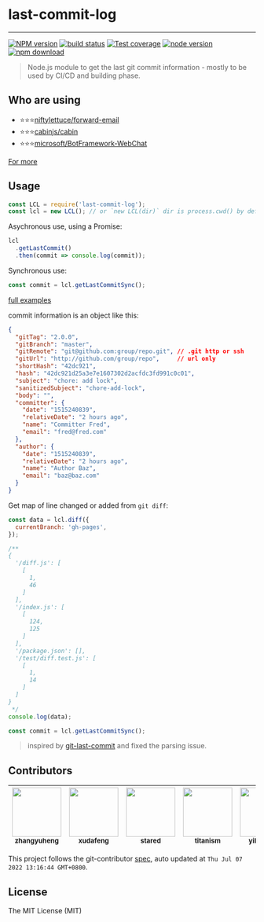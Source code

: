 # last-commit-log

---

[![NPM version][npm-image]][npm-url]
[![build status][travis-image]][travis-url]
[![Test coverage][codecov-image]][codecov-url]
[![node version][node-image]][node-url]
[![npm download][download-image]][download-url]

[npm-image]: https://img.shields.io/npm/v/last-commit-log.svg
[npm-url]: https://npmjs.org/package/last-commit-log
[travis-image]: https://img.shields.io/travis/node-modules/last-commit-log.svg
[travis-url]: https://travis-ci.org/node-modules/last-commit-log
[codecov-image]: https://img.shields.io/codecov/c/github/node-modules/last-commit-log.svg
[codecov-url]: https://codecov.io/gh/node-modules/last-commit-log/branch/master
[node-image]: https://img.shields.io/badge/node.js-%3E=_8-green.svg
[node-url]: http://nodejs.org/download/
[download-image]: https://img.shields.io/npm/dm/last-commit-log.svg
[download-url]: https://npmjs.org/package/last-commit-log

> Node.js module to get the last git commit information - mostly to be used by CI/CD and building phase.

## Who are using

- ⭐⭐⭐[niftylettuce/forward-email](//github.com/niftylettuce/forward-email)
- ⭐⭐⭐[cabinjs/cabin](//github.com/cabinjs/cabin)
- ⭐⭐⭐[microsoft/BotFramework-WebChat](//github.com/microsoft/BotFramework-WebChat)

[For more](//github.com/node-modules/last-commit-log/network/dependents)

## Usage

```javascript
const LCL = require('last-commit-log');
const lcl = new LCL(); // or `new LCL(dir)` dir is process.cwd() by default
```

Asychronous use, using a Promise:

```javascript
lcl
  .getLastCommit()
  .then(commit => console.log(commit));
```

Synchronous use:

```javascript
const commit = lcl.getLastCommitSync();
```

[full examples](./examples)

commit information is an object like this:

```json
{
  "gitTag": "2.0.0",
  "gitBranch": "master",
  "gitRemote": "git@github.com:group/repo.git", // .git http or ssh
  "gitUrl": "http://github.com/group/repo",     // url only
  "shortHash": "42dc921",
  "hash": "42dc921d25a3e7e1607302d2acfdc3fd991c0c01",
  "subject": "chore: add lock",
  "sanitizedSubject": "chore-add-lock",
  "body": "",
  "committer": {
    "date": "1515240839",
    "relativeDate": "2 hours ago",
    "name": "Committer Fred",
    "email": "fred@fred.com"
  },
  "author": {
    "date": "1515240839",
    "relativeDate": "2 hours ago",
    "name": "Author Baz",
    "email": "baz@baz.com"
  }
}
```

Get map of line changed or added from `git diff`:

```javascript
const data = lcl.diff({
  currentBranch: 'gh-pages',
});

/**
{
  '/diff.js': [
    [
      1,
      46
    ]
  ],
  '/index.js': [
    [
      124,
      125
    ]
  ],
  '/package.json': [],
  '/test/diff.test.js': [
    [
      1,
      14
    ]
  ]
}
 */
console.log(data);
```

```javascript
const commit = lcl.getLastCommitSync();
```

> inspired by [git-last-commit](https://github.com/seymen/git-last-commit) and fixed the parsing issue.

<!-- GITCONTRIBUTOR_START -->

## Contributors

|[<img src="https://avatars.githubusercontent.com/u/2139038?v=4" width="100px;"/><br/><sub><b>zhangyuheng</b></sub>](https://github.com/zhangyuheng)<br/>|[<img src="https://avatars.githubusercontent.com/u/1011681?v=4" width="100px;"/><br/><sub><b>xudafeng</b></sub>](https://github.com/xudafeng)<br/>|[<img src="https://avatars.githubusercontent.com/u/1001610?v=4" width="100px;"/><br/><sub><b>stared</b></sub>](https://github.com/stared)<br/>|[<img src="https://avatars.githubusercontent.com/u/101466223?v=4" width="100px;"/><br/><sub><b>titanism</b></sub>](https://github.com/titanism)<br/>|[<img src="https://avatars.githubusercontent.com/u/10104168?v=4" width="100px;"/><br/><sub><b>yihuineng</b></sub>](https://github.com/yihuineng)<br/>|[<img src="https://avatars.githubusercontent.com/u/197375?v=4" width="100px;"/><br/><sub><b>antife-yinyue</b></sub>](https://github.com/antife-yinyue)<br/>|
| :---: | :---: | :---: | :---: | :---: | :---: |


This project follows the git-contributor [spec](https://github.com/xudafeng/git-contributor), auto updated at `Thu Jul 07 2022 13:16:44 GMT+0800`.

<!-- GITCONTRIBUTOR_END -->

## License

The MIT License (MIT)
